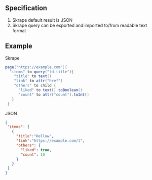 ## Specification

1. Skrape default result is JSON
2. Skrape query can be exported and imported to/from readable text format 

## Example

Skrape

```groovy
page("https://example.com"){
  "items" to query("td.title"){
    "title" to text()
    "link" to attr("href")
    "others" to child {
      "liked" to text().toBoolean()
      "count" to attr("count").toInt()
   }
 } 
```

JSON

```json
{
 "items": [
   {
     "title":"Hellow",
     "link":"https://example.com/1",
     "others": {
       "liked": true,
       "count": 10
     }
   }
 ]
}
```